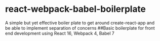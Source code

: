 # react-webpack-babel-boilerplate
A simple but yet effective boiler plate to get around create-react-app and be able to implement separation of concerns 
##Basic boilerplate for front end development using React 16, Webpack 4, Babel 7 
